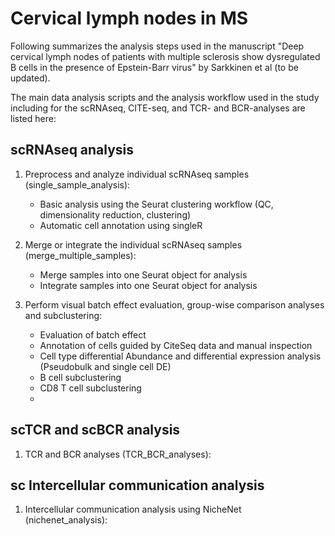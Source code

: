 # Cervical lymph nodes in MS <br/>
Following summarizes the analysis steps used in the manuscript "Deep cervical lymph nodes of patients with multiple sclerosis show dysregulated B cells in the presence of Epstein-Barr virus" by Sarkkinen et al (to be updated).

The main data analysis scripts and the analysis workflow used in the study including for the scRNAseq, CITE-seq, and TCR- and BCR-analyses are listed here: 

## scRNAseq analysis
1. Preprocess and analyze individual scRNAseq samples (single_sample_analysis):
   - Basic analysis using the Seurat clustering workflow (QC, dimensionality reduction, clustering)
   - Automatic cell annotation using singleR

2. Merge or integrate the individual scRNAseq samples (merge_multiple_samples): 
   - Merge samples into one Seurat object for analysis
   - Integrate samples into one Seurat object for analysis

3. Perform visual batch effect evaluation, group-wise comparison analyses and subclustering:
   - Evaluation of batch effect
   - Annotation of cells guided by CiteSeq data and manual inspection
   - Cell type differential Abundance and differential expression analysis (Pseudobulk and single cell DE)
   - B cell subclustering
   - CD8 T cell subclustering
   - 
  
## scTCR and scBCR analysis
1. TCR and BCR analyses (TCR_BCR_analyses):

## sc Intercellular communication analysis
1. Intercellular communication analysis using NicheNet (nichenet_analysis):


